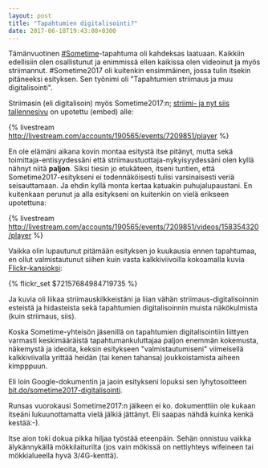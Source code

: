 ```yaml
---
layout: post
title: "Tapahtumien digitalisointi?"
date: 2017-06-18T19:43:08+0300
---
```


Tämänvuotinen [#Sometime](http://sometime.fi)-tapahtuma oli kahdeksas laatuaan. Kaikkiin edellisiin olen osallistunut ja enimmissä ellen kaikissa olen videoinut ja myös striimannut. #Sometime2017 oli kuitenkin ensimmäinen, jossa tulin itsekin pitäneeksi esityksen. Sen työnimi oli "Tapahtumien striimaus ja muu digitalisointi".<!--more-->

Striimasin (eli digitalisoin) myös Sometime2017:n; [striimi- ja nyt siis tallennesivu](https://livestream.com/Infocrea-fi/sometime2017) on upotettu (embed) alle:

{% livestream http://livestream.com/accounts/190565/events/7209851/player %}

En ole elämäni aikana kovin montaa esitystä itse pitänyt, mutta sekä toimittaja-entisyydessäni että striimaustuottaja-nykyisyydessäni olen kyllä nähnyt niitä **paljon**. Siksi tiesin jo etukäteen, itseni tuntien, että Sometime2017-esitykseni ei todennäköisesti tulisi varsinaisesti veriä seisauttamaan. Ja ehdin kyllä monta kertaa katuakin puhujalupaustani. En kuitenkaan perunut ja alla esitykseni on kuitenkin on vielä erikseen upotettuna: 

{% livestream http://livestream.com/accounts/190565/events/7209851/videos/158354320/player %}

Vaikka olin lupautunut pitämään esityksen jo kuukausia ennen tapahtumaa, en ollut valmistautunut siihen kuin vasta kalkkiviivoilla kokoamalla kuvia [Flickr-kansioksi](https://www.flickr.com/photos/jarmolahti/sets/72157684984719735/):

{% flickr_set $72157684984719735 %}

Ja kuvia oli liikaa striimauskilkkeistäni ja liian vähän striimaus-digitalisoinnin esteistä ja hidasteista sekä tapahtumien digitalisoinnin muista näkökulmista (kuin striimaus, siis).

Koska Sometime-yhteisön jäsenillä on tapahtumien digitalisointiin liittyen varmasti keskimääräistä tapahtumankuluttajaa paljon enemmän kokemusta, näkemystä ja ideoita, keksin esitykseen "valmistautumiseni" viimeisellä kalkkiviivalla yrittää heidän (tai kenen tahansa) joukkoistamista aiheen kimpppuun.

Eli loin Google-dokumentin ja jaoin esitykseni lopuksi sen lyhytosoitteen [bit.do/sometime2017-digitalisointi](http://bit.do/sometime2017-digitalisointi).

Runsas vuorokausi Sometime2017:n jälkeen ei ko. dokumenttiin ole kukaan itseäni lukuunottamatta vielä jälkiä jättänyt. Eli saapas nähdä kuinka kenkä kestää:-).

Itse aion toki dokua pikka hiljaa työstää eteenpäin. Sehän onnistuu vaikka älykännykällä mökkilaiturilta (jos vain mökissä on nettiyhteys wifeineen tai mökkialueella hyvä 3/4G-kenttä).